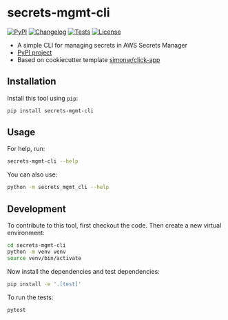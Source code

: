 # secrets-mgmt-cli

[![PyPI](https://img.shields.io/pypi/v/secrets-mgmt-cli.svg)](https://pypi.org/project/secrets-mgmt-cli/)
[![Changelog](https://img.shields.io/github/v/release/william-cass-wright/secrets-mgmt-cli?include_prereleases&label=changelog)](https://github.com/william-cass-wright/secrets-mgmt-cli/releases)
[![Tests](https://github.com/william-cass-wright/secrets-mgmt-cli/workflows/Test/badge.svg)](https://github.com/william-cass-wright/secrets-mgmt-cli/actions?query=workflow%3ATest)
[![License](https://img.shields.io/badge/license-Apache%202.0-blue.svg)](https://github.com/william-cass-wright/secrets-mgmt-cli/blob/master/LICENSE)

- A simple CLI for managing secrets in AWS Secrets Manager
- [PyPI project](https://pypi.org/project/secrets-mgmt-cli/)
- Based on cookiecutter template [simonw/click-app](https://github.com/simonw/click-app)

## Installation
Install this tool using `pip`:
```bash
pip install secrets-mgmt-cli
```

## Usage
For help, run:
```bash
secrets-mgmt-cli --help
```
You can also use:
```bash
python -m secrets_mgmt_cli --help
```

## Development
To contribute to this tool, first checkout the code. Then create a new virtual environment:
```bash
cd secrets-mgmt-cli
python -m venv venv
source venv/bin/activate
```
Now install the dependencies and test dependencies:
```bash
pip install -e '.[test]'
```
To run the tests:
```bash
pytest
```
